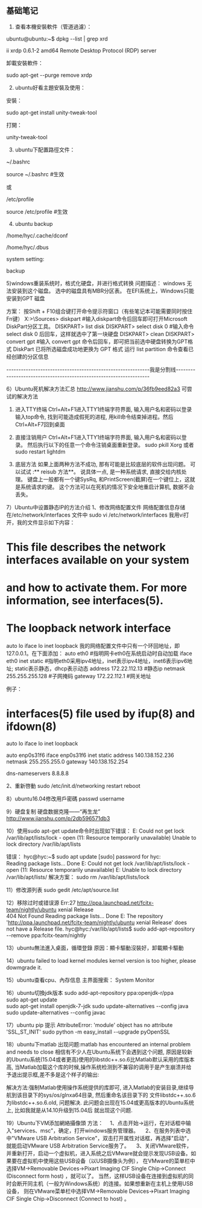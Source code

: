 ## 基础笔记 

1. 查看本機安裝軟件（管道過濾）：

  ubuntu@ubuntu:~$ dpkg --list | grep xrd

  ii  xrdp             0.6.1-2           amd64        Remote Desktop Protocol (RDP) server
  
  卸載安裝軟件：
  
  sudo apt-get --purge remove xrdp

2. ubuntu好看主題安裝及使用：

  安裝：

  sudo apt-get install unity-tweak-tool

  打開：

  unity-tweak-tool

3. ubuntu下配置路徑文件：

  ~/.bashrc
  
  source ~/.bashrc  #生效
  
  或
  
  /etc/profile
  
  source /etc/profile  #生效

4. ubuntu backup
  
  /home/hyc/.cache/dconf
  
  /home/hyc/.dbus
  
  system setting:
  
  backup

5)windows重装系统时，格式化硬盘，并进行格式转换
问题描述：
windows 无法安装到这个磁盘。 选中的磁盘具有MBR分区表。 在EFI系统上，Windows只能安装到GPT 磁盘

方案：
按Shift + F10组合键打开命令提示符窗口（有些笔记本可能需要同时按住Fn键）
X:>\Sources> diskpart    #输入diskpart命令后回车即可打开Microsoft DiskPart分区工具。
DISKPART> list disk
DISKPART> select disk 0     #输入命令 select disk 0 后回车，这样就选中了第一块硬盘
DISKPART> clean
DISKPART> convert gpt     #输入 convert gpt 命令后回车，即可把当前选中硬盘转换为GPT格式
DiskPart 已将所选磁盘成功地更换为 GPT 格式
运行 list partition 命令查看已经创建的分区信息

-----------------------------------------------------------我是分割线-------------------------------------------------------------------

6）Ubuntu死机解决方法汇总
http://www.jianshu.com/p/36fb9eed82a3
  可尝试的解决方法
  1. 进入TTY终端
  Ctrl+Alt+F1进入TTY1终端字符界面, 输入用户名和密码以登录
  输入top命令, 找到可能造成假死的进程, 用kill命令结束掉进程。然后Ctrl+Alt+F7回到桌面

  2. 直接注销用户
  Ctrl+Alt+F1进入TTY1终端字符界面, 输入用户名和密码以登录。
  然后执行以下的任意一个命令注销桌面重新登录。
  sudo pkill Xorg
  或者
  sudo restart lightdm

  3. 底层方法
  如果上面两种方法不成功, 那有可能是比较底层的软件出现问题。
  可以试试 :** reisub 方法**。
  说具体一点, 是一种系统请求, 直接交给内核处理。
  键盘上一般都有一个键SysRq, 和PrintScreen(截屏)在一个键位上，这就是系统请求的键。
  这个方法可以在死机的情况下安全地重启计算机, 数据不会丢失。
  
  
7）Ubuntu中设置静态IP的方法介绍
  1、修改网络配置文件 
  网络配置信息存储在/etc/network/interfaces 文件中 
  sudo vi /etc/network/interfaces 
  我用vi打开，我的文件显示如下内容： 
  # This file describes the network interfaces available on your system 
  # and how to activate them. For more information, see interfaces(5). 
  # The loopback network interface 
  auto lo 
  iface lo inet loopback 
  我的网络配置文件中只有一个环回地址，即127.0.0.1。在下面添加： 
  auto eth0 #指明网卡eth0在系统启动时自动加载 
  iface eth0 inet static #指明eth0采用ipv4地址，inet表示ipv4地址，inet6表示ipv6地址; static表示静态，dhcp表示动态 
  address 172.22.112.13 #静态ip 
  netmask 255.255.255.128 #子网掩码 
  gateway 172.22.112.1 #网关地址 
  
  
  例子：
  # interfaces(5) file used by ifup(8) and ifdown(8)
  auto lo
  iface lo inet loopback

  auto enp0s31f6
  iface enp0s31f6 inet static
  address 140.138.152.236
  netmask 255.255.255.0
  gateway 140.138.152.254

  dns-nameservers 8.8.8.8
  
  2、重新啓動
  sudo /etc/init.d/networking restart
  reboot
  
  
8）ubuntu16.04修改用戶密碼
  passwd username
  
  
9）硬盘复制
  硬盘数据克隆——“再生龙”
  http://www.jianshu.com/p/2db596571db3
    
10）使用sudo apt-get update命令时出现如下错误：
    E: Could not get lock /var/lib/apt/lists/lock - open (11: Resource temporarily unavailable)
    Unable to lock directory /var/lib/apt/lists
    
  错误：
    hyc@hyc:~$ sudo apt update
    [sudo] password for hyc:    
    Reading package lists... Done
    E: Could not get lock /var/lib/apt/lists/lock - open (11: Resource temporarily unavailable)
    E: Unable to lock directory /var/lib/apt/lists/
  解决方案：
    sudo rm /var/lib/apt/lists/lock
  
11）修改源列表
  sudo gedit /etc/apt/source.list

12）移除过时或错误源
  Err:27 http://ppa.launchpad.net/fcitx-team/nightly/ubuntu xenial Release       
    404  Not Found
  Reading package lists... Done
  E: The repository 'http://ppa.launchpad.net/fcitx-team/nightly/ubuntu xenial Release' does not have a Release file.
  hyc@hyc:/var/lib/apt/lists$  sudo add-apt-repository --remove ppa:fcitx-team/nightly

13）ubuntu無法進入桌面，循環登錄
  原因：顯卡驅動沒裝好，卸載顯卡驅動
  
14）ubuntu failed to load kernel modules
  kernel version is too higher, please dowmgrade it.
  
15）ubuntu查看cpu、內存信息
  主界面搜索：  System Monitor
  
16）ubuntu切換jdk版本
  sudo add-apt-repository ppa:openjdk-r/ppa  
  sudo apt-get update   
  sudo apt-get install openjdk-7-jdk 
  sudo update-alternatives --config java
  sudo update-alternatives --config javac
 
17）ubuntu pip 提示 AttributeError: 'module' object has no attribute 'SSL_ST_INIT'
  sudo python -m easy_install --upgrade pyOpenSSL
  
18）ubuntu下matlab 出现问题:matlab has encountered an internal problem and needs to close
  相信有不少人在Ubuntu系统下会遇到这个问题, 原因是较新的Ubuntu系统(15.04或者更高)使用的libstdc++.so.6比Matlab默认采用的库版本高, 
  当Matlab加载这个库的时候,操作系统检测到不兼容的调用于是产生崩溃并给予退出提示框,差不多是这个样子的输出:
  
  解决方法:强制Matlab使用操作系统提供的库即可, 进入Matlab的安装目录,继续导航到该目录下的sys/os/glnxa64目录, 然后重命名该目录下的
  文件libstdc++.so.6为libstdc++.so.6.old, 问题解决. 此问题会出现在15.04或更高版本的Ubuntu系统上, 比如我就是从14.10升级到15.04后
  就出现这个问题.

19）Ubuntu下VM添加網絡攝像頭
 方法：
　1、点击开始->运行，在对话框中输入"services、msc"，确定，打开windows服务管理器。
　2、在服务列表中选中"VMware USB Arbitration Service"，双击打开属性对话框，再选择"启动"，就能启动VMware USB Arbitration Service服务了。
　3、关闭VMware软件，并重新打开，启动一个虚拟机，进入系统之后VMware就会提示发现USB设备。如果要在虚拟机中使用这些USB设备（以USB摄像头为例），
   在VMware的菜单栏中选择VM->Removable Devices->Pixart Imaging CIF Single Chip->Connect (Disconnect form host) ，就可以了。
   当然，这样USB设备在连接到虚拟机的同时会断开同主机（一般为Windows系统）的连接。如果想重新在主机上使用USB设备，
   则在VMware菜单栏中选择VM->Removable Devices->Pixart Imaging CIF Single Chip->Disconnect (Connect to host) 。



